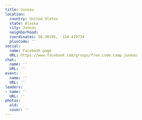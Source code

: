 ```yaml
---
title: Juneau
location:
  country: United States
  state: Alaska
  city: Juneau
  neighborhood: 
  coordinates: 58.30195, -134.419734
  plusCode: ''
social:
  name: Facebook page
  URL: https://www.facebook.com/groups/free.code.camp.juneau
chat:
  name: ''
  URL: ''
event:
  name: ''
  URL: ''
leaders:
- name: ''
  URL: ''
photos:
  old: 
  cover: ''
---
```

